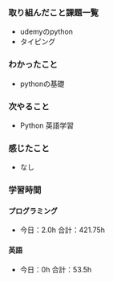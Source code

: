 ### 取り組んだこと課題一覧
- udemyのpython
- タイピング
### わかったこと
- pythonの基礎
### 次やること
- Python  英語学習
### 感じたこと
- なし
### 学習時間
#### プログラミング
- 今日：2.0h 合計：421.75h
#### 英語
- 今日：0h 合計：53.5h